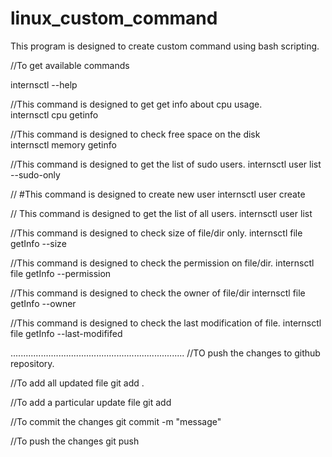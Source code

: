 # linux_custom_command
This program is designed to create custom command using bash scripting.

//To get available commands

internsctl --help            

//This command is designed to get get info about cpu usage.              
internsctl cpu getinfo      

//This command is designed to check free space on the disk              
internsctl memory getinfo 

//This command is designed to get the list of sudo users.
internsctl user list --sudo-only 

// #This command is designed to create new user
internsctl user create <userName> 

// This command is designed to get the list of all users.
internsctl user list 

//This command is designed to check  size of file/dir only.
internsctl file getInfo --size <fileName> 

//This command is designed to check the permission on file/dir.
internsctl file getInfo --permission <fileName> 

//This command is designed to check the owner of file/dir
internsctl file getInfo --owner <fileName> 

//This command is designed to check the last modification of file.
internsctl file getInfo --last-modififed <fileName> 

.....................................................................
//TO push the changes to github repository.

//To add all updated file
git add .

//To add a particular update file
git add <fileName>

//To commit the changes
git commit -m "message"

//To push the changes
git push

